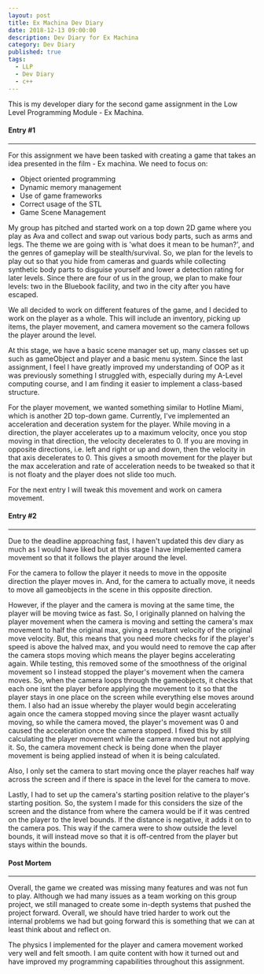 ```yaml
---
layout: post
title: Ex Machina Dev Diary
date: 2018-12-13 09:00:00
description: Dev Diary for Ex Machina
category: Dev Diary
published: true
tags:
  - LLP
  - Dev Diary
  - c++
---
```

This is my developer diary for the second game assignment in the Low Level Programming Module - Ex Machina.

#### Entry #1 ####
---

For this assignment we have been tasked with creating a game that takes an idea presented in the film - Ex
machina. We need to focus on:

<ul>
	<li>Object oriented programming</li>
	<li>Dynamic memory management</li>
	<li>Use of game frameworks</li>
	<li>Correct usage of the STL</li>
	<li>Game Scene Management</li>
</ul>

My group has pitched and started work on a top down 2D game where you play as Ava and collect and swap out various body parts, such
as arms and legs. The theme we are going with is 'what does it mean to be human?', and the genres of gameplay will be stealth/survival. So,
we plan for the levels to play out so that you hide from cameras and guards while collecting synthetic body parts to disguise yourself
and lower a detection rating for later levels. Since there are four of us in the group, we plan to make four levels: two in the Bluebook 
facility, and two in the city after you have escaped.

We all decided to work on different features of the game, and I decided to work on the player as a whole. This will include an inventory, picking up
items, the player movement, and camera movement so the camera follows the player around the level.

At this stage, we have a basic scene manager set up, many classes set up such as gameObject and player and a basic menu system. Since the last 
assignment, I feel I have greatly improved my understanding of OOP as it was previously something I struggled with, especially during my A-Level
computing course, and I am finding it easier to implement a class-based structure.

For the player movement, we wanted something similar to Hotline Miami, which is another 2D top-down game. Currently, I've implemented an acceleration
and deceration system for the player. While moving in a direction, the player accelerates up to a maximum velocity, once you stop moving in that direction,
the velocity decelerates to 0. If you are moving in opposite directions, i.e. left and right or up and down, then the velocity in that axis decelerates to 0.
This gives a smooth movement for the player but the max acceleration and rate of acceleration needs to be tweaked so that it is not floaty and the player does 
not slide too much.

For the next entry I will tweak this movement and work on camera movement.

#### Entry #2 ####
---

Due to the deadline approaching fast, I haven't updated this dev diary as much as I would have liked but at this stage I have implemented camera movement so 
that it follows the player around the level.

For the camera to follow the player it needs to move in the opposite direction the player moves in. And, for the camera to actually move, it needs to move
all gameobjects in the scene in this opposite direction.

However, if the player and the camera is moving at the same time, the player will be moving twice as fast. So, I originally planned on halving the player movement
when the camera is moving and setting the camera's max movement to half the original max, giving a resultant velocity of the original move velocity. But, this
means that you need more checks for if the player's speed is above the halved max, and you would need to remove the cap after the camera stops moving which means
the player begins accelerating again. While testing, this removed some of the smoothness of the original movement so I instead stopped the player's movement when the camera moves.
So, when the camera loops through the gameobjects, it checks that each one isnt the player before applying the movement to it so that the player stays in one place on the screen
while everything else moves around them. I also had an issue whereby the player would begin accelerating again once the camera stopped moving since the player wasnt actually moving, so
while the camera moved, the player's movement was 0 and caused the acceleration once the camera stopped. I fixed this by still calculating the player movement while the camera
moved but not applying it. So, the camera movement check is being done when the player movement is being applied instead of when it is being calculated.

Also, I only set the camera to start moving once the player reaches half way across the screen and if there is space in the level for the camera to move.

Lastly, I had to set up the camera's starting position relative to the player's starting position. So, the system I made for this considers the size of the screen and the distance
from where the camera would be if it was centred on the player to the level bounds. If the distance is negative, it adds it on to the camera pos. This way if the camera were 
to show outside the level bounds, it will instead move so that it is off-centred from the player but stays within the bounds.



#### Post Mortem ####
---

Overall, the game we created was missing many features and was not fun to play. Although we had many issues as a team working on this group project, we
still managed to create some in-depth systems that pushed the project forward. Overall, we should have tried harder to work out the internal
problems we had but going forward this is something that we can at least think about and reflect on. 

The physics I implemented for the player and camera movement worked very well and felt smooth. I am quite content with how it turned out and have improved
my programming capabilities throughout this assignment.